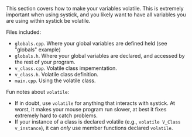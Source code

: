 This section covers how to make your variables volatile. This is extremely important when using systick, and you likely want to have all variables you are using within systick be volatile.

Files included:
* `globals.cpp`. Where your global variables are defined held (see "globals" example)
* `globals.h`.  Where your global variables are declared, and accessed by the rest of your program.
* `v_class.cpp`. Volatile class impementation.
* `v_class.h`. Volatile class definition.
* `main.cpp`. Using the volatile class.

Fun notes about `volatile`:
* If in doubt, use `volatile` for anything that interacts with systick. At worst, it makes your mouse program run slower, at best it fixes extremely hard to catch problems.
* If your instance of a class is declared volatile (e.g., `volatile V_Class v_instance`), it can _only_ use member functions declared `volatile`.